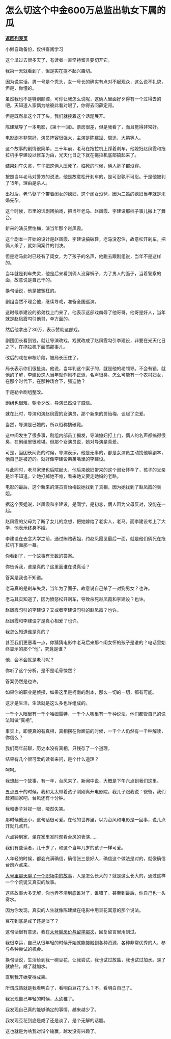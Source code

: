 # 怎么切这个中金600万总监出轨女下属的瓜

[**返回列表页**](/gzh/记忆承载3)

小懒自动备份，仅供查阅学习

这个瓜过去很多天了，有读者一直坚持留言要切开它。  

  

我第一天就看到了，但是实在提不起兴趣切。

  

因为说实话，男一号是个秃头，女一号长的确实有点对不起观众，这么说不礼貌，但是，你懂的。

  

虽然我也不是特别颜控，可你让我怎么说呢，这俩人里面好歹得有一个过得去的吧。天知道人家俩为啥彼此看对眼了，你得去问薛定谔。

  

但是既然拿这个开了头，我们就接着这个话题展开。  

  

陈建斌导了一本电影，《第十一回》。票房很差，但是我看了，而且觉得非常好。

  

电影剧本非常好，演员阵容很强大，主演是陈建斌、周迅、大鹏等人。

  

这个故事的剧情很简单，三十年前，老马在拖拉机上踩着刹车，他媳妇赵凤霞和拖拉机手李建设以修车为由，光天化日之下就在拖拉机底部搞起来了。

  

结果刹车失灵，车子把这俩人压死了。临死的时候，俩人裤子都没穿。  

  

按照当年老马对警方的说法，他是故意松开刹车的，是可忍孰不可忍。于是他被判了15年，理由是杀人。

  

出狱后，老马娶了个带着闺女的媳妇，这个闺女没爸，因为二婚的媳妇当年就是未婚先孕。  

  

这个时候，市里的话剧团拍戏，把当年老马、赵凤霞、李建设那档子事儿搬上了舞台。

  

新来的演员贾怡梅，演当年那个赵凤霞。

  

这个剧本一开始的设计是赵凤霞、李建设搞破鞋，老马没忍住，故意松开刹车，把俩人杀了，就如同案件的判决。

  

但是老马此时已经有了闺女，为了孩子的名声，他跑去跟剧组说，当年不是这样的。

  

当年就是刹车失灵，他是后来看到俩人没穿裤子，为了男人的面子，当着警察的面，故意说是自己干的。  

  

换句话说，他是被冤枉的。

  

剧组当然不理会他，继续导戏，准备全国巡演。

  

这时候李建设的弟弟找上门来了，他表示这部戏侮辱了他哥哥，他哥是好人，当年就是赵凤霞勾引他哥，单方面的。

  

然后他拿出了30万，表示赞助这部戏。  

  

剧团团长看到钱，就让导演改戏，戏就改成了赵凤霞勾引李建设，非要在光天化日之下，在拖拉机下面搞那事儿。

  

改后的戏在审核阶段，被局长压住了。  

  

局长表示你们很扯淡。他说，当年判这个案子的，就是他的老领导。不会有错，就他的了解，李建设这人当年就作风不正派，名声很臭。怎么可能有一个农村妇女，在那个时代下，在那种场合下，强迫他？

  

于是勒令剧组整改。  

  

剧组也很难，朝令夕改，导演已然没了威信。  

  

就在此时，导演和演赵凤霞的女演员，那个新来的贾怡梅，谈起了恋爱。

  

当然，导演是已婚的，所以俗称搞破鞋。

  

这中间发生了很多事，剧组内部员工揭发，导演媳妇打上门，俩人的名声都搞得很臭，在剧组里很难堪。但那个女演员说，她对导演是真爱。

  

可是，当团长问责的时候，导演表示，他是无辜的，都是女演员主动找他聊剧本，他自己是被迫的。就好像李建设弟弟嘴里的李建设。  

  

与此同时，老马家里也后院起火，他后来媳妇带来的这个闺女怀孕了，孩子的父亲是谁不知道。让她打掉她不肯，看来她又要走她妈的老路。

  

电影的最后，这个新来的演员贾怡梅说她找到了真相，因为她找到了赵凤霞的表姐。

  

据这个表姐说，赵凤霞和李建设，是同学，是初恋，俩人因为父母反对，没能在一起。

  

赵凤霞的父母为了断了女儿的念想，把她嫁给了老实人，老马。而李建设考上了大学，他表示终身不婚。

  

李建设在去念大学之前，通过贿赂表姐，约赵凤霞见最后一面，就是他们俩死在拖拉机下面那一幕。

  

你看到了，一个故事有无数的答案。  

  

你告诉我，谁是真的？这里面谁在说真话？  

  

答案是我也不知道。  

  

老马真的是刹车失灵，当年为了面子，故意说自己杀了一对狗男女？也许。  

  

老马其实知道了，因为愤怒松开刹车，导致杀死赵凤霞和李建设？也许。

  

赵凤霞勾引的李建设？又或者李建设勾引的赵凤霞？也许。

  

赵凤霞和李建设才是真心相爱？也许。

  

我怎么知道谁是真的？  

  

甚至我们更恶毒一点，你猜猜电影中老马后来那个闺女怀的孩子是谁的？电话里始终显示的那个“他”，究竟是谁？  

  

他，会不会就是老马呢？  

  

你听了这个分析，是不是毛骨悚然？  

  

答案仍然是也许。  

  

如果你的职业是侦探，如果这里是柯南的剧本，那么一切的一切，都有可能。  

  

这才是生活，生活就是这么多也许组成的。

  

一千个人眼里有一千个哈姆雷特，一千个人嘴里有一千种说法，他们都管自己的说法叫做“真相”。

  

事实上，即便真的有真相，真相摆在你面前的时候，一千个人仍然有一千种解读，你信么？

  

我们两年前聊，历史本没有真相，只残存了一个道理。

  

结果有几个很可爱的读者来问，是个什么道理？

  

呵呵。

  

我想起一个故事，有一年，台风来了。新闻中说，大概是下午六点到我们这里。  

  

五点五十的时候，我和太太带着孩子刚刚离开电影院，我儿子跟我说：爸爸，我们赶紧回家吧，台风还有十分钟。

  

我和妻子对视一眼，哑然失笑。  

  

那时候他还小，这句话很可爱。在他的世界里，以为台风和电影是一回事，说几点开就几点开。

  

六点钟到家，坐在家里准时观看台风的表演......

  

我们有些读者，几十岁了，和这个当年几岁的孩子一样可爱。  

  

人年轻的时候，都会充满确信，确信张三是好人，确信这个做法是对的，就像确信台风六点来。

  

[大号里那天聊了一个职场中的故事](https://mp.weixin.qq.com/s?__biz=MzU0MjYwNDU2Mw==&mid=2247498055&idx=2&sn=bc2e6300fade0b695d6e56e5fd20b81e&chksm=fb1a953bcc6d1c2dc75a5d69b12e8cf86212a50bb821dbaf4c652fafefae6ff53235528694d8&token=271216383&lang=zh_CN&scene=21#wechat_redirect)，人是怎么长大的？就是这么长大的，通过这样一个个荒诞又真实的故事。  

  

这些故事大多无解，你也弄不清到底谁对了，谁错了。甚至到最后，你自己也一头雾水。  

  

因为你发现，真实的人生就像陈建斌在电影中用豆花寓意的那个说法。  

  

豆花到底是咸了还是淡了？

  

这句话很有意思，我在[大号聊房价与留学那次](https://mp.weixin.qq.com/s?__biz=MzU0MjYwNDU2Mw==&mid=2247498057&idx=2&sn=219173a1e58c4fd39114b92e71fc2993&chksm=fb1a9535cc6d1c236481e04ac1c798b727154cfd22436c8d6c33627523ffc4f6a41215a402d5&token=271216383&lang=zh_CN&scene=21#wechat_redirect)，回复留言里用到过。

  

我很幸运，自己从很年轻的时候开始就能接触到各种资源，各种非常优秀的人，参与各种尝试的机会。  

  

换句话说，生活给到我一碗豆花，让我尝试，我也试过放盐，我也试过加水。淡了就放盐，咸了就加水。

  

直到我开始变得成熟。

  

所谓成熟就是我看明白了，看明白豆花了么？不，看明白自己了。

  

我发现自己年轻的时候，太幼稚了。

  

我发现自己真的能够确定的事情，越来越少了。

  

我发现豆花到底是咸了还是淡了，是个无解的话题。

  

这也就是为啥我对辩个输赢，越发没有兴趣了。

